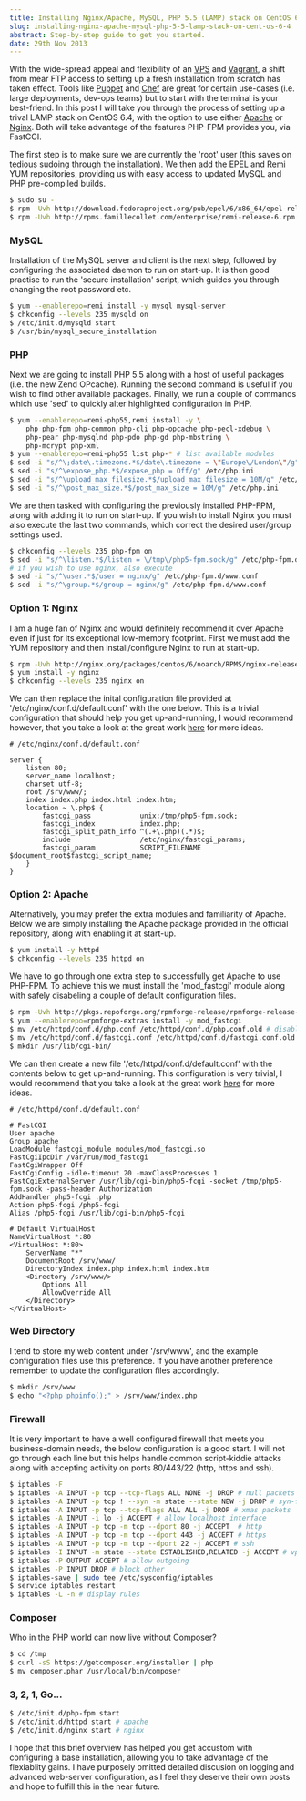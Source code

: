 ```yaml
---
title: Installing Nginx/Apache, MySQL, PHP 5.5 (LAMP) stack on CentOS 6.4
slug: installing-nginx-apache-mysql-php-5-5-lamp-stack-on-cent-os-6-4
abstract: Step-by-step guide to get you started.
date: 29th Nov 2013
---
```


With the wide-spread appeal and flexibility of an [VPS](http://en.wikipedia.org/wiki/Virtual_private_server) and [Vagrant](http://www.vagrantup.com/), a shift from mear FTP access to setting up a fresh installation from scratch has taken effect.
Tools like [Puppet](http://puppetlabs.com/) and [Chef](http://www.opscode.com/chef/) are great for certain use-cases (i.e. large deployments, dev-ops teams) but to start with the terminal is your best-friend.
In this post I will take you through the process of setting up a trival LAMP stack on CentOS 6.4, with the option to use either [Apache](http://httpd.apache.org/) or [Nginx](http://nginx.com/).
Both will take advantage of the features PHP-FPM provides you, via FastCGI.

The first step is to make sure we are currently the 'root' user (this saves on tedious sudoing through the installation).
We then add the [EPEL](http://fedoraproject.org/wiki/EPEL) and [Remi](http://rpms.famillecollet.com/) YUM repositories, providing us with easy access to updated MySQL and PHP pre-compiled builds.

~~~ .bash
$ sudo su -
$ rpm -Uvh http://download.fedoraproject.org/pub/epel/6/x86_64/epel-release-6-8.noarch.rpm
$ rpm -Uvh http://rpms.famillecollet.com/enterprise/remi-release-6.rpm
~~~

### MySQL

Installation of the MySQL server and client is the next step, followed by configuring the associated daemon to run on start-up.
It is then good practise to run the 'secure installation' script, which guides you through changing the root password etc.

~~~ .bash
$ yum --enablerepo=remi install -y mysql mysql-server
$ chkconfig --levels 235 mysqld on
$ /etc/init.d/mysqld start
$ /usr/bin/mysql_secure_installation
~~~

### PHP

Next we are going to install PHP 5.5 along with a host of useful packages (i.e. the new Zend OPcache).
Running the second command is useful if you wish to find other available packages.
Finally, we run a couple of commands which use 'sed' to quickly alter highlighted configuration in PHP.

~~~ .bash
$ yum --enablerepo=remi-php55,remi install -y \
    php php-fpm php-common php-cli php-opcache php-pecl-xdebug \
    php-pear php-mysqlnd php-pdo php-gd php-mbstring \
    php-mcrypt php-xml
$ yum --enablerepo=remi-php55 list php-* # list available modules
$ sed -i "s/^\;date\.timezone.*$/date\.timezone = \"Europe\/London\"/g" /etc/php.ini
$ sed -i "s/^\expose_php.*$/expose_php = Off/g" /etc/php.ini
$ sed -i "s/^\upload_max_filesize.*$/upload_max_filesize = 10M/g" /etc/php.ini
$ sed -i "s/^\post_max_size.*$/post_max_size = 10M/g" /etc/php.ini
~~~

We are then tasked with configuring the previously installed PHP-FPM, along with adding it to run on start-up.
If you wish to install Nginx you must also execute the last two commands, which correct the desired user/group settings used.

~~~ .bash
$ chkconfig --levels 235 php-fpm on
$ sed -i "s/^\listen.*$/listen = \/tmp\/php5-fpm.sock/g" /etc/php-fpm.d/www.conf
# if you wish to use nginx, also execute
$ sed -i "s/^\user.*$/user = nginx/g" /etc/php-fpm.d/www.conf
$ sed -i "s/^\group.*$/group = nginx/g" /etc/php-fpm.d/www.conf
~~~

### Option 1: Nginx

I am a huge fan of Nginx and would definitely recommend it over Apache even if just for its exceptional low-memory footprint.
First we must add the YUM repository and then install/configure Nginx to run at start-up.

~~~ .bash
$ rpm -Uvh http://nginx.org/packages/centos/6/noarch/RPMS/nginx-release-centos-6-0.el6.ngx.noarch.rpm
$ yum install -y nginx
$ chkconfig --levels 235 nginx on
~~~

We can then replace the inital configuration file provided at '/etc/nginx/conf.d/default.conf' with the one below.
This is a trivial configuration that should help you get up-and-running, I would recommend however, that you take a look at the great work [here](http://github.com/h5bp/server-configs-nginx) for more ideas.

~~~ .nginx
# /etc/nginx/conf.d/default.conf

server {
    listen 80;
    server_name localhost;
    charset utf-8;
    root /srv/www/;
    index index.php index.html index.htm;
    location ~ \.php$ {
        fastcgi_pass            unix:/tmp/php5-fpm.sock;
        fastcgi_index           index.php;
        fastcgi_split_path_info ^(.+\.php)(.*)$;
        include                 /etc/nginx/fastcgi_params;
        fastcgi_param           SCRIPT_FILENAME $document_root$fastcgi_script_name;
    }
}
~~~

### Option 2: Apache

Alternatively, you may prefer the extra modules and familiarity of Apache.
Below we are simply installing the Apache package provided in the official repository, along with enabling it at start-up.

~~~ .bash
$ yum install -y httpd
$ chkconfig --levels 235 httpd on
~~~

We have to go through one extra step to successfully get Apache to use PHP-FPM.
To achieve this we must install the 'mod_fastcgi' module along with safely disabeling a couple of default configuration files.

~~~ .bash
$ rpm -Uvh http://pkgs.repoforge.org/rpmforge-release/rpmforge-release-0.5.3-1.el6.rf.x86_64.rpm
$ yum --enablerepo=rpmforge-extras install -y mod_fastcgi
$ mv /etc/httpd/conf.d/php.conf /etc/httpd/conf.d/php.conf.old # disable mod_php
$ mv /etc/httpd/conf.d/fastcgi.conf /etc/httpd/conf.d/fastcgi.conf.old
$ mkdir /usr/lib/cgi-bin/
~~~

We can then create a new file '/etc/httpd/conf.d/default.conf' with the contents below to get up-and-running.
This configuration is very trivial, I would recommend that you take a look at the great work [here](http://github.com/h5bp/server-configs-apache) for more ideas.

~~~ .apache
# /etc/httpd/conf.d/default.conf

# FastCGI
User apache
Group apache
LoadModule fastcgi_module modules/mod_fastcgi.so
FastCgiIpcDir /var/run/mod_fastcgi
FastCgiWrapper Off
FastCgiConfig -idle-timeout 20 -maxClassProcesses 1
FastCgiExternalServer /usr/lib/cgi-bin/php5-fcgi -socket /tmp/php5-fpm.sock -pass-header Authorization
AddHandler php5-fcgi .php
Action php5-fcgi /php5-fcgi
Alias /php5-fcgi /usr/lib/cgi-bin/php5-fcgi

# Default VirtualHost
NameVirtualHost *:80
<VirtualHost *:80>
    ServerName "*"
    DocumentRoot /srv/www/
    DirectoryIndex index.php index.html index.htm
    <Directory /srv/www/>
        Options All
        AllowOverride All
    </Directory>
</VirtualHost>
~~~

### Web Directory

I tend to store my web content under '/srv/www', and the example configuration files use this preference.
If you have another preference remember to update the configuration files accordingly.

~~~ .bash
$ mkdir /srv/www
$ echo "<?php phpinfo();" > /srv/www/index.php
~~~

### Firewall

It is very important to have a well configured firewall that meets you business-domain needs, the below configuration is a good start.
I will not go through each line but this helps handle common script-kiddie attacks along with accepting activity on ports 80/443/22 (http, https and ssh).

~~~ .bash
$ iptables -F
$ iptables -A INPUT -p tcp --tcp-flags ALL NONE -j DROP # null packets
$ iptables -A INPUT -p tcp ! --syn -m state --state NEW -j DROP # syn-flood attacks
$ iptables -A INPUT -p tcp --tcp-flags ALL ALL -j DROP # xmas packets
$ iptables -A INPUT -i lo -j ACCEPT # allow localhost interface
$ iptables -A INPUT -p tcp -m tcp --dport 80 -j ACCEPT  # http
$ iptables -A INPUT -p tcp -m tcp --dport 443 -j ACCEPT # https
$ iptables -A INPUT -p tcp -m tcp --dport 22 -j ACCEPT # ssh
$ iptables -I INPUT -m state --state ESTABLISHED,RELATED -j ACCEPT # vps, run s/w updates
$ iptables -P OUTPUT ACCEPT # allow outgoing
$ iptables -P INPUT DROP # block other
$ iptables-save | sudo tee /etc/sysconfig/iptables
$ service iptables restart
$ iptables -L -n # display rules
~~~

### Composer

Who in the PHP world can now live without Composer?

~~~ .bash
$ cd /tmp
$ curl -sS https://getcomposer.org/installer | php
$ mv composer.phar /usr/local/bin/composer
~~~

### 3, 2, 1, Go...

~~~ .bash
$ /etc/init.d/php-fpm start
$ /etc/init.d/httpd start # apache
$ /etc/init.d/nginx start # nginx
~~~

I hope that this brief overview has helped you get accustom with configuring a base installation, allowing you to take advantage of the flexiablity gains.
I have purposely omitted detailed discusion on logging and advanced web-server configuration, as I feel they deserve their own posts and hope to fulfill this in the near future.